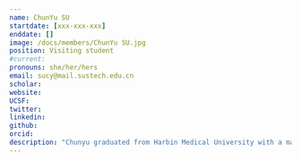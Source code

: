 ```yaml
---
name: ChunYu SU
startdate: [xxx-xxx-xxx]
enddate: []
image: /docs/members/ChunYu SU.jpg
position: Visiting student 
#current:
pronouns: she/her/hers
email: sucy@mail.sustech.edu.cn
scholar: 
website:
UCSF:
twitter: 
linkedin:
github:
orcid: 
description: "Chunyu graduated from Harbin Medical University with a major in Medical Experimental Technology in June 2023. She joined in Wang Lab in November 2023 as a research assistant. Now, her work focus on Laboratory Management and Molecular Biology Experimental Research."
---
```

